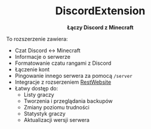 <div align="center">

# DiscordExtension

**Łączy Discord z Minecraft**

</div>

To rozszerzenie zawiera:

- Czat Discord <-> Minecraft
- Informacje o serwerze
- Formatowanie czatu rangami z Discord
- Łączenie kont
- Pingowanie innego serwera za pomocą `/server`
- Integracje z rozserzeniem [RestWebsite](RESTAPI.MD)
- Łatwy dostęp do:
    - Listy graczy
    - Tworzenia i przeglądania backupów
    - Zmiany poziomu trudności
    - Statystyk graczy
    - Aktualizacji wersji serwera
